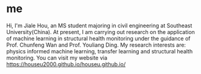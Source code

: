 # me
Hi, I'm Jiale Hou, an MS student majoring in civil engineering at Southeast University(China). At present, I am carrying out research on the application of machine learning in structural health monitoring under the guidance of Prof. Chunfeng Wan and Prof. Youliang Ding. My research interests are: physics informed machine learning, transfer learning and structural health monitoring. You can visit my website via https://houseu2000.github.io/houseu.github.io/
